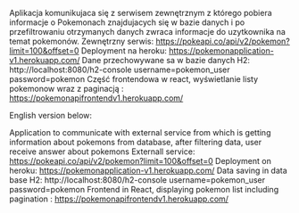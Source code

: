 Aplikacja komunikujaca się z serwisem zewnętrznym z którego pobiera informacje o Pokemonach znajdujacych się w bazie danych i po przefiltrowaniu otrzymanych danych zwraca informacje do uzytkownika  na temat pokemonów.
Zewnętrzny serwis: https://pokeapi.co/api/v2/pokemon?limit=100&offset=0
Deployment na heroku: https://pokemonapplication-v1.herokuapp.com/
Dane przechowywane sa w bazie danych H2: http://localhost:8080/h2-console
username=pokemon_user
password=pokemon
Część frontendowa w react, wyświetlanie listy pokemonow wraz z paginacją : https://pokemonapifrontendv1.herokuapp.com/

English version below:

Application to communicate with external service from which is getting  information about pokemons from database, after filtering data, user receive answer about pokemons
Externall service: https://pokeapi.co/api/v2/pokemon?limit=100&offset=0
Deployment on heroku: https://pokemonapplication-v1.herokuapp.com/
Data  saving in data base  H2: http://localhost:8080/h2-console
username=pokemon_user
password=pokemon
Frontend in React, displaying pokemon list including pagination : https://pokemonapifrontendv1.herokuapp.com/


